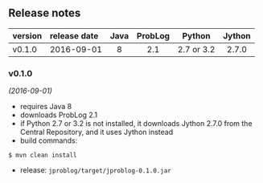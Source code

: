 


## Release notes

| version | release date | Java | ProbLog | Python     | Jython  |
|:--------|:-------------|:----:|:-------:|:----------:|:-------:|
| v0.1.0  | 2016-09-01   | 8    | 2.1     | 2.7 or 3.2 | 2.7.0   |


### v0.1.0
*(2016-09-01)*
* requires Java 8
* downloads ProbLog 2.1
* if Python 2.7 or 3.2 is not installed, it downloads Jython 2.7.0 from the Central Repository, and it uses Jython instead
* build commands:
```
$ mvn clean install
```
* release: `jproblog/target/jproblog-0.1.0.jar`


